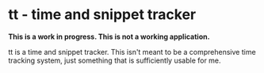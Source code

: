 # tt - time and snippet tracker

**This is a work in progress. This is not a working application.**

tt is a time and snippet tracker.  This isn't meant to be a comprehensive time tracking system,
just something that is sufficiently usable for me.
